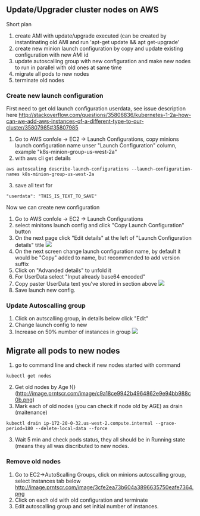## Update/Upgrader cluster nodes on AWS

Short plan

1. create AMI with update/upgrade executed (can be created by instantinating old AMI and run 'apt-get update && apt get-upgrade'
2. create new minion launch configuration by copy and update existing configuration with new AMI id
3. update autoscalling group with new configuration and make new nodes to run in parallel with old ones at same time
4. migrate all pods to new nodes
5. terminate old nodes

### Create new launch configuration

First need to get old launch configuration userdata, see issue description here http://stackoverflow.com/questions/35806836/kubernetes-1-2a-how-can-we-add-aws-instances-of-a-different-type-to-our-cluster/35807985#35807985

1. Go to AWS confole -> EC2 -> Launch Configurations, copy minions launch configuration name unser "Launch Configuration" column, example "k8s-minion-group-us-west-2a"
2. with aws cli get details
```
aws autoscaling describe-launch-configurations --launch-configuration-names k8s-minion-group-us-west-2a
```
3. save all text for
```
"userdata": "THIS_IS_TEXT_TO_SAVE"
```

Now we can create new configuration

1. Go to AWS confole -> EC2 -> Launch Configurations
2. select minitons launch config and click "Copy Launch Configuration" button
3. On the next page click "Edit details" at the left of "Launch Configuration details" title ![](http://image.prntscr.com/image/7cbb6ff5219d431393753947ab8864cc.png)
4. On the next screen change launch configuration name, by default it would be "Copy" added to name, but recommended to add version suffix
5. Click on "Advanded details" to unfold it
6. For UserData select "Input already base64 encoded"
7. Copy paster UserData text you've stored in section above ![](http://image.prntscr.com/image/033a928578e749e78f24a4310d38a33b.png)
8. Save launch new config.

### Update Autoscalling group
1. Click on autscalling group, in details below click "Edit"
2. Change launch config to new 
3. Increase on 50% number of instances in group ![](http://image.prntscr.com/image/f5ffe78230c84d94beade2330d4f8329.png)


## Migrate all pods to new nodes

1. go to command line and check if new nodes started with command
```
kubectl get nodes
```
2. Get old nodes by Age !{}(http://image.prntscr.com/image/c9a18ce9942b4964862e9e94bb988c0b.png)
2. Mark each of old nodes (you can check if node old by AGE) as drain (maitenance)
```
kubectl drain ip-172-20-0-32.us-west-2.compute.internal --grace-period=180 --delete-local-data --force
```
3. Wait 5 min and check pods status, they all should be in Running state (means they all was discributed to new nodes.


### Remove old nodes

1. Go to EC2->AutoScalling Groups, click on minions autoscalling group, select Instances tab below http://image.prntscr.com/image/3cfe2ea73b604a3896635750eafe7364.png
2. Click on each old with old configuration and terminate 
3. Edit autoscalling group and set initial number of instances.


